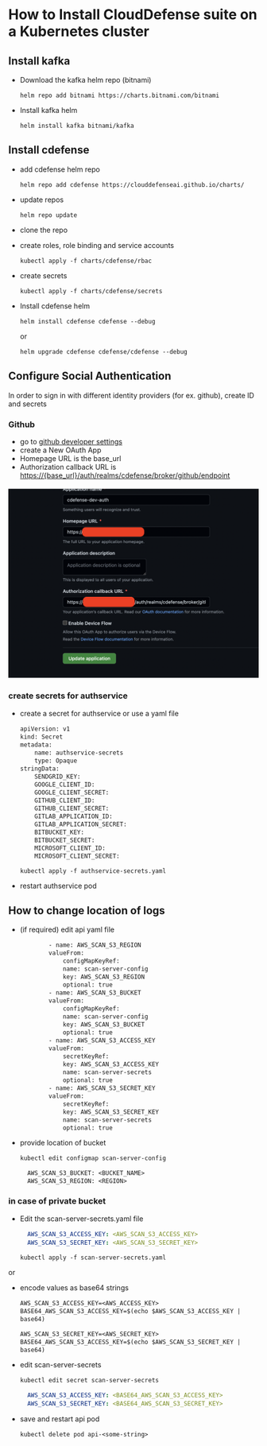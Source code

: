 # How to Install CloudDefense suite on a Kubernetes cluster

## Install kafka

- Download the kafka helm repo (bitnami)

    ```
    helm repo add bitnami https://charts.bitnami.com/bitnami
    ```

- Install kafka helm

    ```
    helm install kafka bitnami/kafka
    ```

## Install cdefense

- add cdefense helm repo

    ```
    helm repo add cdefense https://clouddefenseai.github.io/charts/  
    ```

- update repos

    ```
    helm repo update
    ```

- clone the repo
- create roles, role binding and service accounts

    ```
    kubectl apply -f charts/cdefense/rbac
    ```

- create secrets

    ```
    kubectl apply -f charts/cdefense/secrets
    ```

- Install cdefense helm

    ```
    helm install cdefense cdefense --debug
    ```

    or

    ```
    helm upgrade cdefense cdefense/cdefense --debug
    ```

## Configure Social Authentication

In order to sign in with different identity providers (for ex. github), create ID and secrets

### Github

- go to [github developer settings](https://github.com/settings/developers)
- create a New OAuth App
- Homepage URL is the base_url
- Authorization callback URL is <https://{base_url}/auth/realms/cdefense/broker/github/endpoint>

![](/images/github-auth.png)

### create secrets for authservice

- create a secret for authservice or use a yaml file

    ```
    apiVersion: v1
    kind: Secret
    metadata:
        name: authservice-secrets
        type: Opaque
    stringData:
        SENDGRID_KEY: 
        GOOGLE_CLIENT_ID: 
        GOOGLE_CLIENT_SECRET: 
        GITHUB_CLIENT_ID: 
        GITHUB_CLIENT_SECRET: 
        GITLAB_APPLICATION_ID: 
        GITLAB_APPLICATION_SECRET: 
        BITBUCKET_KEY: 
        BITBUCKET_SECRET: 
        MICROSOFT_CLIENT_ID: 
        MICROSOFT_CLIENT_SECRET: 
    ```

    ```
    kubectl apply -f authservice-secrets.yaml
    ```

- restart authservice pod

## How to change location of logs

- (if required) edit api yaml file

    ```
            - name: AWS_SCAN_S3_REGION
            valueFrom:
                configMapKeyRef:
                name: scan-server-config
                key: AWS_SCAN_S3_REGION
                optional: true
            - name: AWS_SCAN_S3_BUCKET
            valueFrom:
                configMapKeyRef:
                name: scan-server-config
                key: AWS_SCAN_S3_BUCKET
                optional: true
            - name: AWS_SCAN_S3_ACCESS_KEY
            valueFrom:
                secretKeyRef:
                key: AWS_SCAN_S3_ACCESS_KEY
                name: scan-server-secrets
                optional: true
            - name: AWS_SCAN_S3_SECRET_KEY
            valueFrom:
                secretKeyRef:
                key: AWS_SCAN_S3_SECRET_KEY
                name: scan-server-secrets
                optional: true
    ```

- provide location of bucket

  ```
  kubectl edit configmap scan-server-config
  ```

  ```
    AWS_SCAN_S3_BUCKET: <BUCKET_NAME>
    AWS_SCAN_S3_REGION: <REGION>
  ```

### in case of private bucket

- Edit the scan-server-secrets.yaml file

  ```yaml
    AWS_SCAN_S3_ACCESS_KEY: <AWS_SCAN_S3_ACCESS_KEY>
    AWS_SCAN_S3_SECRET_KEY: <AWS_SCAN_S3_SECRET_KEY>
  ```

  ```
  kubectl apply -f scan-server-secrets.yaml
  ```

or

- encode values as base64 strings

  ```
  AWS_SCAN_S3_ACCESS_KEY=<AWS_ACCESS_KEY>
  BASE64_AWS_SCAN_S3_ACCESS_KEY=$(echo $AWS_SCAN_S3_ACCESS_KEY | base64)
  ```

  ```
  AWS_SCAN_S3_SECRET_KEY=<AWS_SECRET_KEY>
  BASE64_AWS_SCAN_S3_ACCESS_KEY=$(echo $AWS_SCAN_S3_SECRET_KEY | base64)
  ```

- edit scan-server-secrets

  ```
  kubectl edit secret scan-server-secrets
  ```

  ```yaml
    AWS_SCAN_S3_ACCESS_KEY: <BASE64_AWS_SCAN_S3_ACCESS_KEY>
    AWS_SCAN_S3_SECRET_KEY: <BASE64_AWS_SCAN_S3_SECRET_KEY>
  ```

- save and restart api pod

  ```
  kubectl delete pod api-<some-string>
  ```

